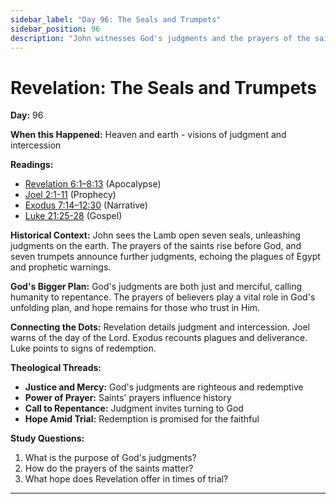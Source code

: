 ```yaml
---
sidebar_label: "Day 96: The Seals and Trumpets"
sidebar_position: 96
description: "John witnesses God's judgments and the prayers of the saints."
---
```


# Revelation: The Seals and Trumpets

**Day:** 96

**When this Happened:** Heaven and earth - visions of judgment and intercession

**Readings:**
- [Revelation 6:1–8:13](https://www.biblegateway.com/passage/?search=Revelation+6%3A1-8%3A13) (Apocalypse)
- [Joel 2:1-11](https://www.biblegateway.com/passage/?search=Joel+2%3A1-11) (Prophecy)
- [Exodus 7:14–12:30](https://www.biblegateway.com/passage/?search=Exodus+7%3A14-12%3A30) (Narrative)
- [Luke 21:25-28](https://www.biblegateway.com/passage/?search=Luke+21%3A25-28) (Gospel)

**Historical Context:** John sees the Lamb open seven seals, unleashing judgments on the earth. The prayers of the saints rise before God, and seven trumpets announce further judgments, echoing the plagues of Egypt and prophetic warnings.

**God's Bigger Plan:** God's judgments are both just and merciful, calling humanity to repentance. The prayers of believers play a vital role in God's unfolding plan, and hope remains for those who trust in Him.

**Connecting the Dots:** Revelation details judgment and intercession. Joel warns of the day of the Lord. Exodus recounts plagues and deliverance. Luke points to signs of redemption.

****Theological Threads:****
- **Justice and Mercy:** God's judgments are righteous and redemptive
- **Power of Prayer:** Saints' prayers influence history
- **Call to Repentance:** Judgment invites turning to God
- **Hope Amid Trial:** Redemption is promised for the faithful

**Study Questions:**
1. What is the purpose of God's judgments?
2. How do the prayers of the saints matter?
3. What hope does Revelation offer in times of trial?

---